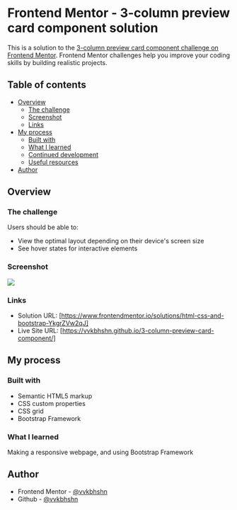 # Frontend Mentor - 3-column preview card component solution

This is a solution to the [3-column preview card component challenge on Frontend Mentor](https://www.frontendmentor.io/challenges/3column-preview-card-component-pH92eAR2-). Frontend Mentor challenges help you improve your coding skills by building realistic projects. 

## Table of contents

- [Overview](#overview)
  - [The challenge](#the-challenge)
  - [Screenshot](#screenshot)
  - [Links](#links)
- [My process](#my-process)
  - [Built with](#built-with)
  - [What I learned](#what-i-learned)
  - [Continued development](#continued-development)
  - [Useful resources](#useful-resources)
- [Author](#author)


## Overview

### The challenge

Users should be able to:

- View the optimal layout depending on their device's screen size
- See hover states for interactive elements

### Screenshot

![](images/final-screenshot.jpg)

### Links

- Solution URL: [https://www.frontendmentor.io/solutions/html-css-and-bootstrap-YkgrZVw2qJ]
- Live Site URL: [https://vvkbhshn.github.io/3-column-preview-card-component/]

## My process

### Built with

- Semantic HTML5 markup
- CSS custom properties
- CSS grid
- Bootstrap Framework


### What I learned

Making a responsive webpage, and using Bootstrap Framework

## Author

- Frontend Mentor - [@vvkbhshn](https://www.frontendmentor.io/profile/vvkbhshn)
- Github - [@vvkbhshn](https://www.github.com/vvkbhshn)

